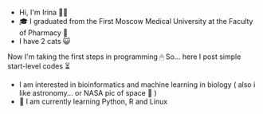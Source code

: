 - Hi, I'm Irina 👩‍🔬
- 🎓 I graduated from the First Moscow Medical University at the Faculty of Pharmacy 💊
- I have 2 cats 😺
  
 Now I'm taking the first steps in programming 🖱
  So... here I post simple start-level codes ⏳

- I am interested in bioinformatics and machine learning in biology ( also i like astronomy... or NASA pic of space 🌌 )
- 🌱 I am currently learning Python, R and Linux


<!---
Irina-Sashina/Irina-Sashina is a ✨ special ✨ repository because its `README.md` (this file) appears on your GitHub profile.
You can click the Preview link to take a look at your changes.
--->
